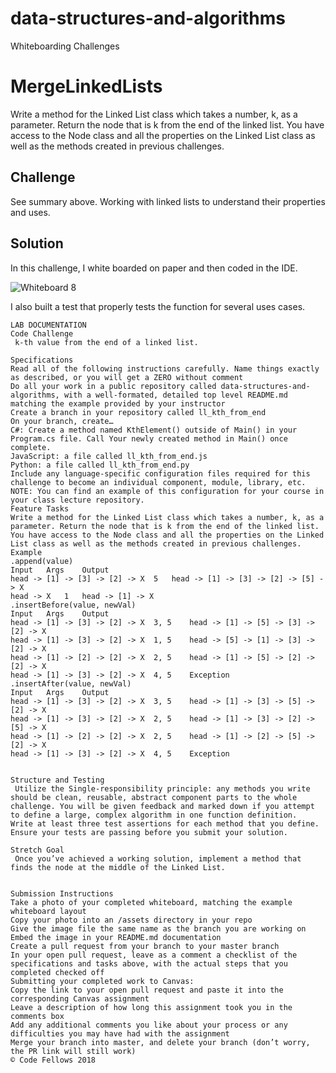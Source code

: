 # data-structures-and-algorithms
Whiteboarding Challenges

# MergeLinkedLists
Write a method for the Linked List class which takes a number, k, as a parameter. Return the node that is k from the end of the linked list. You have access to the Node class and all the properties on the Linked List class as well as the methods created in previous challenges. ​

## Challenge
See summary above. Working with linked lists to understand their properties and uses.

## Solution
In this challenge, I white boarded on paper and then coded in the IDE.


![Whiteboard 8](/Users/sooz/codefellows/401Java/data-structures-and-algorithms/assets/Whiteboard8.png)

I also built a test that properly tests the function for several uses cases.


~~~~~~~~~~~~~~~~~~~~~~~
LAB DOCUMENTATION
Code Challenge
​ k-th value from the end of a linked list. ​

Specifications
Read all of the following instructions carefully. Name things exactly as described, or you will get a ZERO without comment
Do all your work in a public repository called data-structures-and-algorithms, with a well-formated, detailed top level README.md matching the example provided by your instructor
Create a branch in your repository called ll_kth_from_end
On your branch, create…
C#: Create a method named KthElement() outside of Main() in your Program.cs file. Call Your newly created method in Main() once complete.
JavaScript: a file called ll_kth_from_end.js
Python: a file called ll_kth_from_end.py
Include any language-specific configuration files required for this challenge to become an individual component, module, library, etc.
NOTE: You can find an example of this configuration for your course in your class lecture repository. ​
Feature Tasks
Write a method for the Linked List class which takes a number, k, as a parameter. Return the node that is k from the end of the linked list. You have access to the Node class and all the properties on the Linked List class as well as the methods created in previous challenges. ​
Example
.append(value)
Input	Args	Output
head -> [1] -> [3] -> [2] -> X	5	head -> [1] -> [3] -> [2] -> [5] -> X
head -> X	1	head -> [1] -> X
.insertBefore(value, newVal)
Input	Args	Output
head -> [1] -> [3] -> [2] -> X	3, 5	head -> [1] -> [5] -> [3] -> [2] -> X
head -> [1] -> [3] -> [2] -> X	1, 5	head -> [5] -> [1] -> [3] -> [2] -> X
head -> [1] -> [2] -> [2] -> X	2, 5	head -> [1] -> [5] -> [2] -> [2] -> X
head -> [1] -> [3] -> [2] -> X	4, 5	Exception
.insertAfter(value, newVal)
Input	Args	Output
head -> [1] -> [3] -> [2] -> X	3, 5	head -> [1] -> [3] -> [5] -> [2] -> X
head -> [1] -> [3] -> [2] -> X	2, 5	head -> [1] -> [3] -> [2] -> [5] -> X
head -> [1] -> [2] -> [2] -> X	2, 5	head -> [1] -> [2] -> [5] -> [2] -> X
head -> [1] -> [3] -> [2] -> X	4, 5	Exception


Structure and Testing
​ Utilize the Single-responsibility principle: any methods you write should be clean, reusable, abstract component parts to the whole challenge. You will be given feedback and marked down if you attempt to define a large, complex algorithm in one function definition. ​ Write at least three test assertions for each method that you define. ​ Ensure your tests are passing before you submit your solution. ​

Stretch Goal
​ Once you’ve achieved a working solution, implement a method that finds the node at the middle of the Linked List. ​


Submission Instructions
Take a photo of your completed whiteboard, matching the example whiteboard layout
Copy your photo into an /assets directory in your repo
Give the image file the same name as the branch you are working on
Embed the image in your README.md documentation
Create a pull request from your branch to your master branch
In your open pull request, leave as a comment a checklist of the specifications and tasks above, with the actual steps that you completed checked off
Submitting your completed work to Canvas:
Copy the link to your open pull request and paste it into the corresponding Canvas assignment
Leave a description of how long this assignment took you in the comments box
Add any additional comments you like about your process or any difficulties you may have had with the assignment
Merge your branch into master, and delete your branch (don’t worry, the PR link will still work)
© Code Fellows 2018